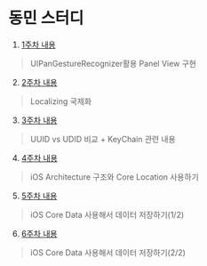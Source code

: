 # 동민 스터디

1. [1주차 내용](https://github.com/dongminyoon/TIL/blob/master/iOS/UIPanGestureRecognizer%ED%99%9C%EC%9A%A9.md)
> UIPanGestureRecognizer활용 Panel View 구현 

2. [2주차 내용](https://github.com/dongminyoon/TIL/blob/master/iOS/Localizing.md)
> Localizing 국제화

3. [3주차 내용](https://github.com/dongminyoon/TIL/blob/master/iOS/UUID%20vs%20UDID.md)
> UUID vs UDID 비교 + KeyChain 관련 내용

4. [4주차 내용](https://dongminyoon.tistory.com/1)
> iOS Architecture 구조와 Core Location 사용하기

5. [5주차 내용](https://dongminyoon.tistory.com/3)
> iOS Core Data 사용해서 데이터 저장하기(1/2)

6. [6주차 내용](https://dongminyoon.tistory.com/6)
> iOS Core Data 사용해서 데이터 저장하기(2/2)
